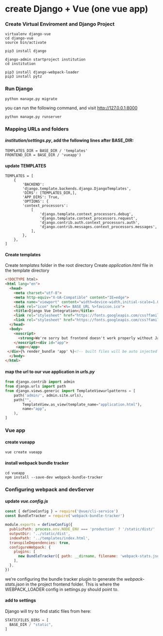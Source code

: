 # create Django + Vue (one vue app)

### Create Virtual Enviroment and Django Project
```
virtualenv django-vue
cd django-vue
source bin/activate
```
```
pip3 install django
```
```
django-admin startproject institution
cd institution
```

```
pip3 install django-webpack-loader
pip3 install pytz
```

### Run Django 
```
python manage.py migrate
```
you can run the following command, and visit http://127.0.0.1:8000 
```
python manage.py runserver
```

### Mapping URLs and folders
#### _institution/settings.py_, add the following lines after BASE_DIR: 
```
TEMPLATES_DIR = BASE_DIR / 'templates'
FRONTEND_DIR = BASE_DIR / 'vueapp')
```
#### update TEMPLATES
```
TEMPLATES = [    
    {        
        'BACKEND': 
        'django.template.backends.django.DjangoTemplates',        
        'DIRS': [TEMPLATES_DIR,],        
        'APP_DIRS': True,        
        'OPTIONS': {            
        'context_processors': 
            [ 
                'django.template.context_processors.debug',
                'django.template.context_processors.request',
                'django.contrib.auth.context_processors.auth', 
                'django.contrib.messages.context_processors.messages', 
            ],
        },
    },
]
```
#### Create templates
Create _templates_ folder in the root directory
Create _application.html_ file in the template directory
```html
<!DOCTYPE html>
<html lang="en">
  <head>
    <meta charset="utf-8">
    <meta http-equiv="X-UA-Compatible" content="IE=edge">
    <meta name="viewport" content="width=device-width,initial-scale=1.0">
    <link rel="icon" href="<%= BASE_URL %>favicon.ico">
    <title>Django Vue Integration</title>
    <link rel="stylesheet" href="https://fonts.googleapis.com/css?family=Roboto:100,300,400,500,700,900">
    <link rel="stylesheet" href="https://fonts.googleapis.com/css?family=Material+Icons">
  </head>
  <body>
    <noscript>
      <strong>We're sorry but frontend doesn't work properly without JavaScript enabled. Please enable it to continue.</strong>
    </noscript><div id="app">
     <app></app>
 </div>{% render_bundle 'app' %}<!-- built files will be auto injected -->
  </body>
</html>
```
#### map the url to our vue application in _urls.py_ 
```python
from django.contrib import admin
from django.urls import path
from django.views.generic import TemplateViewurlpatterns = [
    path('admin/', admin.site.urls),
    path("",
        TemplateView.as_view(template_name="application.html"),
        name="app",
    ),
]
```

### Vue app
#### create vueapp
```
vue create vueapp
```
#### install webpack bundle tracker
```
cd vueapp
npm install --save-dev webpack-bundle-tracker
```

### Configuring webpack and devServer
#### update _vue.config.js_
```javascript
const { defineConfig } = require('@vue/cli-service')
const BundleTracker = require('webpack-bundle-tracker')

module.exports = defineConfig({
  publicPath: process.env.NODE_ENV === 'production' ? '/static/dist/' : 'http://localhost:8080',
  outputDir: '../static/dist',
  indexPath: '../templates/index.html',
  transpileDependencies: true,
  configureWebpack: {
    plugins: [
      new BundleTracker({ path: __dirname, filename: 'webpack-stats.json' }),
    ],
  },
})
```
we’re configuring the bundle tracker plugin to generate the _webpack-stats.json_ in the project frontend folder. This is where the WEBPACK_LOADER config in settings.py should point to.
#### add to settings
Django will try to find static files from here:
```javascript
STATICFILES_DIRS = [
  BASE_DIR / "static",
]
```